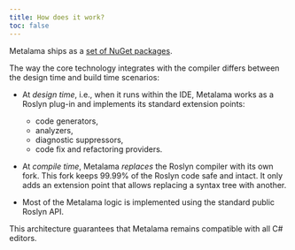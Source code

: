 ```yaml
---
title: How does it work?
toc: false
---
```



Metalama ships as a [set of NuGet packages](https://www.nuget.org/packages?q=metalama).

The way the core technology integrates with the compiler differs between the design time and build time scenarios:

* At _design time_, i.e., when it runs within the IDE, Metalama works as a Roslyn plug-in and implements its standard
  extension points:
    - code generators,
    - analyzers,
    - diagnostic suppressors,
    - code fix and refactoring providers.

* At _compile time_, Metalama _replaces_ the Roslyn compiler with its own fork. This fork keeps 99.99% of the Roslyn
  code safe and intact. It only adds an extension point that allows replacing a syntax tree with another.

* Most of the Metalama logic is implemented using the standard public Roslyn API.

This architecture guarantees that Metalama remains compatible with all C# editors.